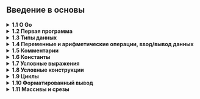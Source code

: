 ## Введение в основы

<details><summary><b>1.1 О Go</b></summary>
<br>
Go представляет компилируемый статически типизированный язык программирования от компании Google. Язык Go предназначен для создания различного рода приложений, но прежде всего это веб-сервисы и клиент-серверные приложения. Хотя также язык обладает возможностями по работе с графикой, низкоуровневыми возможностями и т.д.

Работа над языком Go началась в 2007 в недрах компании Google. Одним из авторов является Кен Томпсон, который, к слову, является и одним из авторов языка Си (наряду с Денисом Ритчи). 10 ноября 2009 года язык был анонсирован, а в марте 2012 года вышла версия 1.0. При этом язык продолжает развиваться.

Язык Go развивается как open source, то есть представляет проект с открытым исходным кодом, и все его коды и компилятор можно найти и использовать бесплатно. Официальный сайт проекта - https://go.dev/, где можно найти много полезной информации о языке.

Go является кроссплатформенным, он позволяет создавать программы под различные операционные системы - Windows, Mac OS, Linux, FreeBSD, Android и т.д. Код обладает переносимостью: программы, написанные для одной из этих операционных систем, могут быть легко с перекомпиляцией перенесены на другую ОС.

<h4> Почему стоит изучать язык Go </h4>

Go проектировался с прицелом на эффективное масштабирование, благодаря чему его можно использовать для создания очень больших приложений и компиляции даже очень больших программ за секунды на единственном компьютере. Молниеносная скорость компиляции обеспечивается отчасти простотой синтаксического анализа программ на этом языке, но главным образом благодаря особенностям управления зависимостями.

Благодаря высокой скорости компиляции программ на языке Go появляется возможность использовать этот язык в областях, где обычно применяются языки сценариев.

Язык Go имеет очень простой и понятный синтаксис, в котором отсутствуют сложные и замысловатые конструкции, характерные для более старых языков, таких как C++ (появившегося в 1983 году) или Java (появившегося в 1995 году). И относится к категории языков со строгой статической типизацией, что многими программистами считается важным условием для разработки крупных программ. Однако система типов данных в языке Go не слишком обременительна благодаря поддержке синтаксиса объявления переменных одновременно с их инициализацией (когда компилятор определяет тип автоматически, избавляя от необходимости явно указывать его) и наличию мощного и удобного механизма динамической типизации.

Все сложности, связанные с учетом ресурсов в языке Go, берут на себя компилятор и среда выполнения. Для управления памятью в Go имеется механизм сборки мусора, что избавляет от необходимости использовать «интеллектуальные» указатели или освобождать память вручную. А поддержка параллелизма в языке Go реализована в форме механизма взаимодействующих последовательных процессов (Communicating Sequential Processes, CSP), основанного на идеях специалиста в области теории вычислительных машин и систем Чарльза Энтони Ричарда Хоара (C. A. R. Hoare), благодаря которому во многих многопоточных программах на языке Go вообще отпадает необходимость блокировать доступ к ресурсам. Кроме того, в языке Go имеются так называемые go-подпрограммы (goroutines) – очень легковесные процессы, которых можно создать великое множество. Выполнение этих процессов автоматически будет распределяться по доступным процессорам и ядрам, что обеспечивает возможность более тонкого деления программ на параллельно выполняющиеся задачи, чем это позволяют другие языки программирования, основанные на потоках выполнения. Фактически поддержка параллелизма в языке Go реализована настолько просто и естественно, что при переносе однопоточных программ на язык Go часто обнаруживается возможность параллельного выполнения нескольких задач, ведущая к увеличению скорости  выполнения и более оптимальному использованию машинных ресурсов.

Go – практичный язык, где во главу угла поставлены эффективность программ и удобство программиста. Например,  встроенные и определяемые пользователем типы данных в языке Go существенно отличаются – операции с первыми из них могут быть значительно оптимизированы, что невозможно для последних. В Go имеются также два встроенных фундаментальных типа коллекций: срезы (slices) (фактически ссылки на массивы переменной длины) и отображения (maps) (словари, или хеши пар ключ/значение). Коллекции этих типов высокооптимизированы и с успехом могут использоваться для решения самых разных задач. В языке Go также поддерживаются указатели (это действительно компилируемый язык программирования – в нем отсутствует какая-либо виртуальная машина, снижающая производительность), что позволяет с непринужденностью создавать собственные, весьма сложные типы данных, такие как сбалансированные двоичные деревья.

В то время как C поддерживает только процедурное программирование, а Java вынуждает программистов писать все программы в объектно-ориентированном стиле, Go позволяет использовать парадигму, наиболее подходящую для конкретной задачи. Go можно использовать как исключительно процедурный язык программирования, но он также обладает поддержкой объектно-ориентированного стиля программирования. Однако, как будет показано далее в курсе, реализация объектно-ориентированной парадигмы в Go радикально отличается от реализации этой же парадигмы в таких языках, как C++, Java или Python. Она намного проще в использовании и значительно гибче.

<h4> Запуск программы на Go </h4>

Запускать можно через терминал/командную строку:
```go
go run main.go
```

Команда выше только выполнит программу. Если же нужно скомпилировать программу, то-есть получить готовый бинарник для запуска на машинах без Go (для windows это будет .exe) - нужно выполнить следующую команду:
```go
go build main.go
```
</details>

<details><summary><b>1.2 Первая программа</b></summary>
<br>
	
Традиционно первая программа, с которой начинается изучение любого языка программирования, называется «Hello World» — эта программа просто выводит в консоль строку Hello World.
```go
package main


import "fmt"


func main() {
    fmt.Println("Hello, Go!")
}
```

**package main** - объявление нового пакета. В любом проекте должен быть обязательно пакет main. Запуск программы начинается именно с этого пакета.

Далее следует **пустая строка**. Go не обращает на подобные строки внимания, но их используют, чтобы облегчить чтение программы.

**import "fmt"** - импортирование пакета ввода/вывода.

**func main(){}** - объявление функции c названием "main". Имя main является особенным, эта функция будет вызываться сама при запуске программы. Эта функция тоже обязательная в программе, с неё начинает работать код. 

**fmt.Println("Hello, Go!")**  - здесь вводится то, что нам нужно, используя встроенную функцию Println() из пакета fmt.
</details>

<details><summary><b>1.3 Типы данных</b></summary>
<br>
Go - это язык программирования со статической типизацией. Это означает, что переменные всегда имеют определенный тип и этот тип нельзя изменить.

<h4> Числа </h4>

В Go есть несколько различных типов для представления чисел. Разделим числа на два различных класса: целые числа и числа с плавающей точкой.

<h4> Целые числа </h4>

Целые числа - это числа без дробной части.

В Go существуют следующие типы целых чисел: `uint8`, `uint16`, `uint32`, `uint64`, `int8`, `int16`, `int32` и `int64`. 8, 16, 32 и 64 говорит нам, сколько бит использует каждый тип. `uint` означает "unsigned integer" (беззнаковое целое), в то время как `int` означает "signed integer" (знаковое целое). Беззнаковое целое может принимать только положительные значения (или ноль).

Определение в Go | Тип данных | Значение
-- | -- | --
uint8 |	Беззнаковые 8-битные целые числа | от 0 до 255
uint16 | Беззнаковые 16-битные целые числа | от 0 до 65535
uint32 | Беззнаковые 32-битные целые числа | от 0 до 4294967295
uint64 | Беззнаковые 64-битные целые числа | от 0 до 18446744073709551615
int8 | Знаковые 8-битные целые числа | от -128 до 127
int16 | Знаковые 16-битные целые числа | от -32768 до 32767
int32 | Знаковые 32-битные целые числа | от -2147483648 до 2147483647
int64 | Знаковые 64-битные целые числа | от -9223372036854775808 до 9223372036854775807

В дополнение к этому существуют два типа-псевдонима: `byte` (то же самое, что `uint8`) и `rune` (то же самое, что `int32`). Байты — очень распространенная единица измерения в компьютерах (1 байт = 8 бит, 1024 байта = 1 килобайт, 1024 килобайта = 1 мегабайт, …), и именно поэтому тип `byte` в Go часто используется для определения других типов.

Также существует 3 машинно-зависимых целочисленных типа: `uint`, `int` и `uintptr`. Они машинно-зависимы, потому что их размер зависит от архитектуры используемого компьютера:
- `int`: представляет целое число со знаком, которое в зависимости от платформы может занимать либо 4 байта, либо 8 байт. То есть соответствовать либо `int32`, либо `int64`.
- `uint`: представляет целое число только без знака, которое, аналогично типу `int`, в зависимости от платформы может занимать либо 4 байта, либо 8 байт. То есть соответствовать либо `uint32`, либо `uint64`.

Обычно для работы с целыми чсилами используют тип `int`.

<h4> Числа с плавающей точкой </h4>

Числа с плавающей точкой — это числа, которые содержат вещественную часть (вещественные числа) (1.234, 123.4, 0.00001234). 

- Числа с плавающей точкой неточны. Бывают случаи, когда число вообще нельзя представить. Например, результатом вычисления `1.01 - 0.99` будет `0.020000000000000018` - число очень близкое к ожидаемому, но не то же самое.
- Как и целые числа, числа с плавающей точкой имеют определенный размер (32 бита или 64 бита). Использование большего размера увеличивает точность (сколько цифр мы можем использовать для вычисления)
- В дополнение к числам существуют несколько других значений, таких как:  (`NaN`, для вещей наподобие `0/0`), а также положительная и отрицательная бесконечность (`+∞` и `−∞`).

В Go есть два вещественных типа: `float32` и `float64` (соответственно часто называемые вещественными числами с одинарной и двойной точностью), а также два дополнительных типа для представления комплексных чисел (чисел с мнимой частью): `complex64` и `complex128`. При работе с вещественными числами достаточно использовать `float32`, однако, если нужно работать с более точными числами, можно использовать и `float64`.

<h4> Строки </h4>

Строка - это последовательность символов определенной длины, используемая для представления текста. Строки в Go состоят из независимых байтов (в UTF-8), обычно по одному на каждый символ (символы из других языков, таких как китайский, представляются несколькими байтами).

Строковые литералы могут быть созданы с помощью двойных кавычек **"Hello World"** или с помощью обратных апострофов **\`Hello World\`**. Различие между ними в том, что строки в двойных кавычках не могут содержать новые строки (или по другому - несколько строк) и они позволяют использовать особые управляющие последовательности символов. Например, `\n` будет заменена символом новой строки, а `\t` - символом табуляции. 
```go
package main

import "fmt"

func main() {
  fmt.Println(`первая строка
вторая строка
даешь и третью строку!`)
}

// вывод:
//первая строка
//вторая строка
//даешь и третью строку!

//По сути это аналог тройной одинарной кавычки из Python:
// python

print('''первая строка
вторая строка
третья строка
''')
```

Распространенные операции над строками включают в себя нахождение количества байт строки `len("Hello World")`, доступ к отдельному символу в строке `"Hello World"[1]` (строки “индексируются” начиная с 0), и конкатенацию двух строк `"Hello " + "World"`.

**Так как строки в Go хранятся в виде байтов нужно понимать что такой код не выведет символ:**
```go
package main

import "fmt"

func main() {
    fmt.Println("Hello Go"[0]) // вывод: 72
}
```
Представим байты в виде строки:
```go
package main

import "fmt"

func main() {
    fmt.Println(string("Hello Go"[0])) // вывод: H
}
```

<h4> Логические типы </h4>

Булевый тип `bool` - это специальный целочисленный тип, используемый для представления истинности и ложности. Переменная такого типа будет занимать только один байт. С этим типом используются три логических оператора:

Литерал	| Пояснение
-- | --
&& | И
\|\| | ИЛИ
! | НЕ
 
Переменная типа `bool` может принимать только два значения: **truе** или **false**.
</details>

<details><summary><b>1.4 Переменные и арифметические операции, ввод/вывод данных</b></summary>

<h4> Переменные </h4>

Для хранения данных в программе применяются переменные. Переменная представляет именованный участок в памяти, который может хранить некоторое значение. Для определения переменной применяется ключевое слово `var`, после которого идет имя переменной, а затем указывается ее тип:
```go
var имя_переменной тип_данных
```

Имя переменной представляет произвольный идентификатор, который состоит из алфавитных и цифровых символов и символа подчеркивания. При этом первым символом должен быть либо алфавитный символ, либо символ подчеркивания. При этом имена не должны представлять одно из ключевых слов: `break`, `case`, `chan`, `const`, `continue`, `default`, `defer`, `else`, `fallthrough`, `for`, `func`, `go`, `goto`, `if`, `import`, `interface`, `map`, `package`, `range`, `return`, `select`, `struct`, `switch`, `type`, `var`.

Пример определения переменной `hello` типа `string`:
```go
var hello string
```

Можно одновременно объявить сразу несколько переменных через запятую:
```go
var a, b, c string
```

Go - **регистрозависимый** язык, то есть переменные с именами `hello` и `Hello` будут представлять собой разные переменные.

Одновременно с объявлением переменной можно задать ей некоторое значение:
```go
var x int = 10
var c string = "Hello World!"
var z float64 = 1.045
```

Также допустимо присваивать значение переменной в момент ее объявления без указания типа данных. В этом случае компилятор сможет сам определить тип присваиваемого значения:
```go
var a = 12
var hello = "Hello"
``` 

Для хранения символов можно использовать `int32`/`rune`. Здесь используются одинарные кавычки. Компилятор определяет код буквы в unicode и присваивает его переменной `symbol`. То есть мы не храним `'c'`, а храним лишь число `99`. Функция `string()` из переданного в него числа `99` делает строку `'c'`.
```go
var symbol int32 = 'c'
fmt.Println(string(symbol))
```

Также существует более краткий способ объявить переменную. Такое объявление доступно только внутри функций:
```go
a := 5

// Это то же самое, что:

var a int = 5

// Также можно объявить вот так:

var a = 5
```

Переменные можно группировать:
```go
package main


import "fmt"
 
func main() {
    var (
        name string = "Dima"
        age int = 23
    )
     
    fmt.Println(name)
    fmt.Println(age)
}
 

// Вывод программы:

Dima

23
```

**Значения по умолчанию**

Когда объявляется переменная, она автоматически содержит значение по умолчанию для своего типа: `0` для `int`, `0.0` для `float`, `false` для `bool`, пустая строка для `string`, `nil` для указателя и т.д.

<h4> Арифметические операции </h4>

У переменных есть разные операции, как в алгебре.
- **+ сложение**
- **- вычитание**
- **\* умножение**
- **/ деление**
- **% остаток от деления** 

Примеры:
```go
a := 100 
b := 10

c := a + b // с = 110
c = a * b  // с = 1000
c = a - b // с = 90
c = a / b  // с = 10
```

При делении стоит быть внимательным, так как если в операции участвуют два целых числа, то результат деления будет округляться до целого числа:
```go
var a int = 10 / 6
------------------
Вывод: 1
```

Чтобы получить в результате деления вещественное число,  как минимум один из операндов также должен представлять собой вещественное число и результат мы должны при этом тоже сохранять в переменную вещественного типа:
```go
var m float32 = 10.0 / 6
----------------------
Вывод: 1.6666666
``` 

**%** Возвращает остаток от деления (в этой операции могут принимать участие **только целые числа**):
```go
var c int = 10 % 3
---------------
Вывод: 1
``` 

Постфиксный инкремент (**x++**). Увеличивает значение переменной на единицу:
```go
var a int = 1
a++
fmt.Println(a)
---------------
Вывод: 2
``` 

Постфиксный декремент (**x--**). Уменьшает значение переменной на единицу:
```go
var a int = 10
a--
fmt.Println(a)
---------------
Вывод: 9
```

<h4> Чтение данных с консоли </h4>

Для чтения данных с консоли нужно воспользоваться методом **fmt.Scan(&a)**, где **&a** - ссылка (адрес) на переменную `a`. Введённое число запишется из консоли в эту переменную и там будет храниться, пока не понадобится её куда-нибудь пристроить/поменять.
```go
package main

import "fmt"
 
func main() {
    var name string
    var age int
    fmt.Print("Введите имя: ")
    fmt.Scan(&name) 
    fmt.Print("Введите возраст: ")
    fmt.Scan(&age)
     
    fmt.Println(name, age)
}
```

Программа сначала прочтёт имя, а затем запишет его в переменную `name`. Аналогично, введённый возраст запишется в переменную `age`. В конце программа выведет эти переменные через пробел.

Также можно читать с консоли сразу несколько переменных:
```go
fmt.Scan(&a, &b, &c)
```

<h4> Вывод данных на консоль </h4>

Для вывода данных на консоль можно использовать два метода, которые присутствуют в пакете `fmt`. Это **Print()** и **Println()**.

Первый метод при выводе нескольких объектов вставляет между ними пробелы, если среди них нет строк.

Второй всегда ставит пробелы между выводимыми объектами, плюс добавляет новую строку. То есть он пригодится, если нам необходимо будет сделать вывод на нескольких строках.
```go
fmt.Print("hello, world")
fmt.Print("hello, world")
// вывод будет в одну строку:
// hello, worldhello, world

// но если мы сделаем вот так:

fmt.Println("hello, world")
fmt.Print("hello, world")
// вывод будет в две строки:
// hello, world
// hello, world

Как выводятся несколько объектов:
```go
fmt.Print("Ivan", 27) // Ivan27

fmt.Println("Ivan", 27) // Ivan 27

fmt.Print(33, 27) // 33 27
```

В первом случае один из объектов строка, поэтому пробел между объектами не ставится. Во втором случае используется метод `Println()`, поэтому пробел ставится в любом случае. В третьем у нас нет строк - поэтому метод `Print()` вставляет пробел между выводимыми объектами.

Еще пример вывода, используя строки и переменные:
```go
package main

import "fmt"

func main() {
    name := "Ivan"
    age := 27
    fmt.Println("My name is", name, "and I am", age, "years old.")
}

// вывод:
// My name is Ivan and I am 27 years old.
```
</details>

<details><summary><b>1.5 Комментарии</b></summary>
<br>
Программа может иметь комментарии. Комментарии служат для описания действий, которые производит программа или какие-то ее части. При компиляции комментарии не учитываются и не оказывают никакого влияния на работу приложения. Комментарии бывают однострочными и многострочными.

**Однострочный комментарий** располагается в одну строку после двойного слеша `//`. Все, что идет после этих символов, воспринимается компилятором как комментарий. **Многострочный комментарий** заключается между символами `/*` и `*/` и может занимать несколько строк:
```go
/*
    Первая программа 
    на языке Go
*/

package main    // определение пакета для текущего файла

import "fmt"    // подключение пакета fmt

// определение функции main

func main() {
     fmt.Println("Hello Go!")    // вывод строки на консоль   
}
```
</details>

<details><summary><b>1.6 Константы</b></summary>
<br>
Константы, как и переменные, хранят некоторые данные, но, в отличие от переменных, значения констант нельзя изменить, они устанавливаются один раз. Вычисление констант производится во время компиляции. Благодаря этому уменьшается количество работы, которую необходимо произвести во время выполнения, упрощается поиск ошибок, связанных с константами (так как некоторые из них можно обнаружить на момент компиляции).

Для определения констант применяется ключевое слово `const`:
```go
const pi float64 = 3.1415
```

Мы **не** можем менять значение константы:
```go
const pi float64 = 3.1415
pi = 2.7182             // ! Ошибка
```

Константы, как и обычные переменные, можно объявлять в блоке:
```go
const (
	a int = 45
	b float32 = 3.3
)
```

Также можно не указывать значение следующей константы по порядку (значение будет скопировано):
```go
package main

import (
	"fmt"
)

const(
	A int = 45
	B
	C float32 = 3.3
	D
)
func main() {
	fmt.Println(A, B, C, D)  // Вывод: 45 45 3.3 3.3
}
```

<h4> iota </h4>

**iota** идентификатор Go используется в объявлениях констант для упрощения определений увеличивающихся чисел.

Предположим, что нам нужно использовать дни недели с их номерами:
```go
const (
	Sunday    = 0
	Monday    = 1
	Tuesday   = 2
	Wednesday = 3
	Thursday  = 4
	Friday    = 5
	Saturday  = 6
)
fmt.Println(Sunday)    // вывод 0
fmt.Println(Saturday)  // вывод 6
```

Сделаем дни недели с использованием **iota**:  
```go
const (
	Sunday = iota
	Monday
	Tuesday
	Wednesday
	Thursday
	Friday
	Saturday
)

func main() {
	fmt.Println(Sunday)   // вывод 0
	fmt.Println(Saturday) // вывод 6
}
``` 

В объявлении константы _предварительно объявленный идентификатор_ **iota** представляет последовательные не типизированные целочисленные константы. Его значение является индексом соответствующего ConstSpec в объявлении константы, начиная с **нуля**. Поскольку он может использоваться в выражениях, он обеспечивает общность, выходящую за рамки простых перечислений. Его можно использовать для построения набора связанных констант:
```go
const (
  c0 = iota  // c0 == 0
  c1 = iota  // c1 == 1
  c2 = iota  // c2 == 2
)
fmt.Println(c0, c1, c2) // вывод: 0 1 2


const (
	Sunday = iota
	Monday
	Tuesday
	Wednesday
	Thursday
	Friday
	Saturday
	_  // пропускаем 7
	Add
)

fmt.Println(Sunday)   // вывод: 0
fmt.Println(Saturday) // вывод: 6
fmt.Println(Add) // вывод: 8



const (
	u         = iota * 42 // u == 0 (индекс  0, поэтому 0 * 42 = 0)
	v float64 = iota * 42 // v == 42.0 (индекс  1, поэтому 1.0 * 42 = 42.0)
	w         = iota * 42 // w == 84  (индекс  2, поэтому 2 * 42 = 84)
)

// переменные ни в одном блоке const, поэтому индекс не увеличился
const x = iota  // x == 0
const y = iota  // y == 0
```
</details>

<details><summary><b>1.7 Условные выражения</b></summary>
<br>
Условные выражения представляют операции отношения и логические операции. Они представляют некоторое условие и возвращают значение типа `bool`: `true` (если условие истинно) или `false` (если условие ложно).

<h4> Операции отношения </h4>

Операции отношения позволяют сравнить два значения.

- `==`. Операция "равно". Возвращает true, если оба операнда равны, и false, если они не равны:
```go
package main
import "fmt"
 
func main() {
    var a int = 8
    var b int = 3
    var c bool = a == b
    fmt.Println(c)      // false
}
``` 

- `>`. Операция "больше чем". Возвращает true, если первый операнд больше второго, и false, если первый операнд меньше второго или операнды равны:
```go
var a int = 8
var b int = 3
var c bool = a > b   // true
``` 

- `<`. Операция "меньше чем". Возвращает true, если первый операнд меньше второго, и false, если первый операнд больше второго или операнды равны:
```go
var a int = 8
var b int = 3
var c bool = a < b   // false
```

- `<=`. Операция "меньше или равно". Возвращает true, если первый операнд меньше или равен второму, и false, если первый операнд больше второго:
```go
var a int = 8
var b int = 3
var c bool = a <= b  // false
``` 

- `>=`. Операция "больше или равно". Возвращает true, если первый операнд больше или равен второму, и false, если первый операнд меньше второго:
```go
var a int = 8
var b int = 3
var c bool = a >= b  // true
```

- `!=`. Операция "не равно". Возвращает true, если первый операнд не равен второму, и false, если оба операнда равны:
```go
var a int = 8
var b int = 3
var c bool = a != b // true
var d bool = a != 8 // false
```

<h4> Логические операции </h4>

Логические операции сравнивают два условия. Как правило, они применяются к отношениям и объединяют несколько операций отношения. К логическим операциям относят следующие:

- `!` (операция отрицания, логическое НЕ). Инвертирует значение. Если операнд равен true, то возвращает false, иначе возвращает true.
```go
var a bool = true
var b bool = !a     // false
var c bool = !b     // true
```

- `&&` (конъюнкция, логическое умножение,  логическое И). Возвращает true, если оба операнда не равны false. Возвращает false, если хотя бы один операнд равен false.
```go
var b bool = 4 > 5 && 6 > 8   // false
var c bool = 3 <= 5 && 10 > 8 // true
```

- `||` (дизъюнкция, логическое сложение, логическое ИЛИ). Возвращает true, если хотя бы один операнд не равен false. Возвращает false, если оба операнда равны false.
```go
var b bool = 4 > 5 || 6 > 8      // false
var c bool = 3 == 5 || 10 > 8    // true
```
</details>
	
<details><summary><b>1.8 Условные конструкции</b></summary>

<h4> Условная конструкция if </h4>

Конструкция `if` принимает условие - выражение, которое возвращает значение типа `bool`. Если это условие истинно, то выполняется последующий блок инструкций:
```go
package main

import "fmt"

func main() {
   a := 6    
   b := 7
   if a < b {     
      fmt.Println("a меньше, чем b")  
  }
}
``` 

<h4> If с краткой инструкцией </h4>

Так же как и `for`, оператор `if` может начинаться с инструкции, которая будет выполнена перед проверкой условия.

Переменные, объявленные в этом блоке, доступны только в области видимости, которая существует до конца `if`:
```go
func pow(x, n, lim float64) float64 {
    if v := math.Pow(x, n); v < lim {
        return v
    }
    return lim
}

<h4> Условные конструкции else if и else </h4>

Если нужно проверить несколько условий, можно использовать оператор `else if`:
```go
if a < b {
    fmt.Println("a меньше b")
} else if a > b {
    fmt.Println("a больше b")
}
```

Если нужен вариант, когда ни одно из условий не выполняется, то используется оператор `else`:
```go
if a < b {
    fmt.Println("a меньше b")
} else if a > b {
    fmt.Println("a больше b")
} else {
    fmt.Println("a равно b")
}
```

<h4> Switch </h4>

Go содержит в себе оператор `switch` (переключатель).
```go
switch i {
case 0: fmt.Println("Zero")
case 1: fmt.Println("One")
case 2: fmt.Println("Two")
case 3: fmt.Println("Three")
case 4: fmt.Println("Four")
case 5: fmt.Println("Five")
default: fmt.Println("Unknown Number")
}
```

Переключатель начинается с ключевого слова `switch`, за которым следует выражение (в данном случае `i`) и серия возможных значений (`case`). Значение выражения по очереди сравнивается с выражениями, следующими после ключевого слова `case`. Если они оказываются равны, то выполняется действие, описанное после `:`.

Как и условия, обход возможных значений осуществляется сверху вниз, и выбирается первое значение, которое сошлось с выражением. Переключатель также поддерживает действие по умолчанию, которое будет выполнено в случае, если не подошло ни одно из возможных значений (напоминает `else` в операторе `if`).

В `switch` можно использовать любой тип данных.

**Стоит дополнить, что:**
1. В Go код после `case` выполняется до следующего `case`, и нет нужды каждый case-блок заканчивать ключевым словом `break` (данная особенность добавлена в язык специально, чтобы уменьшить количество ошибок в switch-блоках). Если в текущем `case` написать `fallthrough`, то тело следующего `case` выполнится вне зависимости от того истинно ли его (следующего `case`) условие:

   ```go
   v := 42
   switch v {
   case 100:
  	   fmt.Println(100)
	   fallthrough
   case 42:
	   fmt.Println(42)
	   fallthrough
   case 1:
	   fmt.Println(1)
	   fallthrough
   default:
	   fmt.Println("default")
   }
   // Вывод:
   // 42
   // 1
   // default
   ```
2. Существует специальная форма `switch`, допускающая использование произвольных условий в каждом case-блоке. То есть, сразу после `switch` "переключатель" не нужен, а после каждого `case` идет выражение с произвольным условием:

   ```go
   var c uint32
   fmt.Scan(&c)
   switch {
   case 1 <= c && c <= 9:
	   fmt.Println("от 1 до 9")
   case 100 <= c && c <= 250:
	   fmt.Println("от 100 до 250")
   case 1000 <= c && c <= 6000:
	   fmt.Println("от 1000 до 6000")
   }
   ```
</details>

<details><summary><b>1.9 Циклы</b></summary>

<h4>Циклы в Go</h4>

Единственной конструкцией для циклов в Go является оператор `for`.

Базовая форма:
```go
for [инициализация счетчика]; [условие]; [изменение счетчика]{
    // действия
}
```
	
Пример использования:
```go
package main

import "fmt"

func main() {
	sum := 0
	for i := 1; i < 10; i++ {
		sum += i
	}
	fmt.Println(sum)
}
```
			   
Объявление цикла `for` разбивается на три части: 
- Вначале идет **инициализация счетчика**: `i := 1`. Фактически она представляет объявление переменной, которая будет использоваться внутри цикла. В данном случае это счетчик `i`, начальное значение которого равно `1`.
- Вторая часть представляет **условие**: `i < 10`. Пока это условие истинно, то есть возвращает `true`, будет продолжаться цикл.
- Третья часть представляет **изменение** (увеличение) счетчика на единицу.

Необязательно указывать все условия при объявлении цикла. Например, можно вынести объявление переменной вовне:
```go
var i = 1
for ; i < 10; i++{
    fmt.Println(i * i)
}
```
	     
Можно убрать изменение счетчика в само тело цикла и оставить только условие:
```go
var i = 1
for ; i < 10;{
    fmt.Println(i * i)
    i++
}
```
	
Если цикл использует только условие, то его можно сократить следующим образом (по сути аналог цикла `while` в других ЯП):
```go
var i = 1
for i < 10{
    fmt.Println(i * i)
    i++
}
```

Так же можно реализовать **бесконечный цикл**:
```go
for {

}
```
	   
Иногда удобно пользоваться такой конструкцией ввода данных:
```go
var n int
// считываем числа пока не будет введен 0
for fmt.Scan(&n); n != 0; fmt.Scan(&n){
	fmt.Println(n)
}
```
	   
<h4>Операторы break и continue</h4>

Может возникнуть ситуация, когда нужно при определенных условиях завершить текущую итерацию цикла, не выполнять все инструкции цикла, а сразу перейти к следующей итерации. В этом случае можно использовать оператор `continue`. Например, нам нужно в диапазоне от 1 до 10 посчитать сумму нечетных чисел. Если встретится четное число, можно просто перейти к следующей итерации с помощью `continue`:
```go
var sum = 0
 
for i := 1; i <= 10; i++{
    if i % 2 == 0 {
        continue        // переходим к следующей итерации
    }
    sum += i
}
fmt.Println("Сумма: ", sum)    // Сумма: 25
```

Оператор `break` полностью осуществляет выход из цикла:
```go
var sum = 0
 
for i := 1; i <= 9; i++{
    if i > 4 {
        break       // если число больше 4 выходим из цикла
    }
    sum += i
}
fmt.Println("Сумма: ", sum)    // Сумма: 10
```
</details>

<details><summary><b>1.10 Форматированный вывод</b></summary>
<br>
Ряд возможностей для вывода и не только предоставляет пакет `fmt`.

`fmt.Printf()` на вход принимает сначала строку форматирования, а только потом переменные для вывода. Строка форматирования представляет набор **спецификаторов**. Каждый спецификатор представляет набор символов, которые интерпретируются определенным образом и предваряются знаком процента %.  

Например, спецификатор `%q` , с помощью него можно вывести символ в кавычках:
```go
var a rune = 'Ы'
fmt.Printf("%q", a)
// вывод: 'Ы'
```

Каждый спецификатор представляет определенный тип данных:
- `%t`: для вывода значений типа boolean (true или false)
- `%b`: для вывода целых чисел в двоичной системе
- `%c`: для вывода символов, представленных числовым кодом
- `%d`: для вывода целых чисел в десятичной системе
- `%o`: для вывода целых чисел в восьмеричной системе
- `%q`: для вывода символов в одинарных кавычках
- `%x`: для вывода целых чисел в шестнадцатеричной системе, буквенные символы числа имеют нижний регистр a-f
- `%X`: для вывода целых чисел в шестнадцатеричной системе, буквенные символы числа имеют верхний регистр A-F
- `%U`: для вывода символов в формате кодов Unicode, например, U+1234
- `%e`: для вывода чисел с плавающей точкой в экспоненциальном представлении, например, -1.234456e+78
- `%E`: тоже самое что `%e` но в верхнем регистре, например, -1.234456E+78
- `%f`: для вывода чисел с плавающей точкой, например, 123.456
- `%F`: то же самое, что и `%f`
- `%g` %e для огромных экспонент, %f в противном случае
- `%G` %E для огромных экспонент, %F в противном случае
- `%s`: для вывода строки
- `%p`: для вывода значения указателя - адреса в шестнадцатеричном представлении (указатели мы пройдем на следующих уроках)
- `%T` для вывода типа переменной

Также можно применять универсальный спецификатор `%v`, который для типа boolean аналогичен `%t`, для целочисленных типов - `%d`, для чисел с плавающей точкой - `%g`, для строк - `%s`.

К спецификаторам можно добавлять различные **флаги**, которые влияют на форматирование значений. Например, число перед спецификатором указывает, какую минимальную длину в символах будет занимать выводимое значение. Например, `%9f` - число с плавающей точкой будет занимать как минимум 9 позиций. Если ширина больше, чем требуется значению, то заполняется пробелами.

Для чисел с плавающей точкой можно указать точность или количество символов в дробной части. Для этого количество символов указывается после точки: `%.2f` - две цифры в дробной части после точки. Например, варианты форматирования чисел с плавающей точкой:
- `%f`: точность и ширина значения по умолчанию
- `%9f`: ширина - 9 символов и точность по умолчанию
(число с плавающей точкой будет занимать как минимум 9 позиций. Если ширина больше, чем требуется значению, то заполняется пробелами.)
- `%.2f`: ширина по умолчанию и точность - 2 символа
- `%9.2f`: ширина - 9 и точность - 2
- `%9.f`: ширина - 9 и точность - 0

Также из флагов следует отметить **дефис -**, который дополняет значение пробелами не слева, как по умолчанию, а справа.

Примеры:
```go
var a float64 = 100.123456
fmt.Printf("это число %f типа %T", a, a)
// вывод: это число 100.123456 типа float64

var a1 byte = 's'
var a2 int = 1234
fmt.Printf("%q %b", a1, a2)
// вывод: 's' 10011010010


// использование \n позволяет сделать перенос строки
var a1 string = "123"
var a2 string = "1234"
fmt.Printf("%q \n%s", a1, a2)
// вывод: 
// "123" 
// 1234

// примеры форматирования чисел с плавающей запятой(включая с дефисом):
var a = 3.14
fmt.Printf("|%8f|\n", a)
fmt.Printf("|%8.1f|\n", a)
fmt.Printf("|%8.3f|\n", a)
fmt.Printf("|%-8.3f|\n", a)
```

<h4>Sprintf</h4>

Также есть функция `Sprintf()` которая работает как и `Printf()`, за исключением того что она ничего не печатает, а возвращает результат форматирования:
```go
package main

import (
	"fmt"
)

func main() {
	var a float64 = 100.123456789
	result := fmt.Sprintf("%.2f", a)
	fmt.Printf("%q", result) // вывод: "100.12"
        // result будет типа string
}
```

<h4>Литералы строк</h4>
	
Вначале определим разницу между _литералами_ строк и _значениями_ строк. **Литерал строк** - это то, что мы видим в исходном коде программы, включая кавычки. **Значение строки** - это то, что мы видим в окне терминала когда вызываем функцию `fmt.Println` после запуска программы Go.

В простой программе Hello, World! литерал строки будет выглядеть как `"Hello, World!"`, а значением строки будет `Hello, World!` без кавычек.

Однако для некоторых значений строк могут требоваться кавычки, в частности в случае с цитатами. Поскольку литералы строк и значения строк не эквивалентны, часто требуется добавлять в литералы строк дополнительное форматирование, чтобы значения строк отображались ожидаемым образом.
	
<h4>Кавычки и обратный апостроф</h4>
	
В Go можно использовать обратный апостроф **`** или двойные кавычки **"**, поэтому можно вставлять цитаты в строку, выделяя их двойными кавычками, в то время как сама строка выделена обратными апострофами:
```go
`Sammy says, "Hello!"`
```
	
Также можно использовать обратные апострофы и заключить строку в двойные кавычки:
```go
"Sammy likes the `fmt` package for formatting strings.."
```
	
Кроме того, комбинирование обратных апострофов и двойных кавычек позволяет контролировать отображение символов кавычек и одинарных кавычек в строках.

Важно помнить, что при использовании обратных апострофов в Go создается **чистый** литерал строки, а при использовании двойных кавычек - **интерпретированный** литерал строки.
	
<h4>Управляющие символы</h4>
	
Также для форматирования строк используются _управляющие_ символы. Управляющие символы интерпретируются кодом как имеющие особое значение. Управляющие символы начинаются с обратной косой черты **\**, за которой идет другой символ строки, в результате чего строка имеет определенный формат.

Распространенные управляющие символы и примеры экранирования:
Оператор | Формат | Пример кода | Результат
--|--|--|--
\\ | Обратная косая черта | `fmt.Printf("\\")` | `\`
\" | Двойные кавычки | `fmt.Printf("\"")` | `"`
\f | подача страницы | `fmt.Printf("123\f456\f789")` | ![1](https://ucarecdn.com/f12771a2-5554-4416-a612-7e023e6bf729/-/crop/143x79/3,0/-/preview/)
\v | вертикальный таб | `fmt.Printf("\vf\v")` | `f`	
\r | возврат каретки | `fmt.Printf("\r Input ")` `fmt.Scan(&a)` | ![2](https://ucarecdn.com/6662c2b2-7fb4-49c2-ad65-bb8dcb69bfa1/-/crop/220x57/0,0/-/preview/)
\b | возврат (backspace U+0008) | `fmt.Printf("123\b")``fmt.Scan(&a) | ![3](https://ucarecdn.com/17f2537b-d13c-41ac-845a-580fbeeb2abe/)
\t | Табуляция (горизонтальный отступ) | `fmt.Printf("\ttest")` | `test`
\n | Перевод строки | `fmt.Printf("test\ntest")` | `test`<br>`test`

Так же есть `\a` - особый управляющий символ, необходимый для создания звука (alert).

Символ обратного слеша `\` кроме использования в управляющих символах, также используется для экранирования символов. Например, в ситуации, когда нужно поместить в строку двойные кавычки, мы не можем вставить их напрямую, но можем вставить используя экранирование (в этом случае символ идущий после обратного слеша будет выведен в строке как есть):
```go
fmt.Println("Sammy says, \"Hello!\"")
```
```go
Output
```
```go
Sammy says, "Hello!"
```
	
С помощью экранирования можно использовать двойные кавычки, чтобы заключить строку с текстом в двойные кавычки.

Управляющий символ `\n` можно использовать для перевода строки без нажатия клавиши Enter (Return):
```go
fmt.Println("This string\nspans multiple\nlines.")
```
```go
Output
```
```go
This string
spans multiple
lines.
```
	
Управляющие символы при желании можно комбинировать. Например, можно вывести список позиций, напечатав строку из нескольких рядов и добавив разделители в виде табуляции:
```go
fmt.Println("1.\tShark\n2.\tShrimp\n10.\tSquid")
```
```go
Output
```
```go
1.	Shark
2.	Shrimp
10.	Squid
```
	
Горизонтальные отступы, создаваемые за счет управляющего символа `\t`, обеспечивают выравнивание со вторым столбцом в предыдущем примере, что делает выводимый текст удобным для чтения.

Управляющие символы и экранирование используются для добавления в строки дополнительного форматирования, которого иным образом достичь сложно или невозможно. Без управляющих символов и экранирования вы не сможете построить строку `Сэмми говорит: "Мне нравится использовать пакет `fmt`"`.
	
<h4>Многострочная печать</h4>
	
Многострочная печать строк делает текст более удобным для чтения. Размещение строк в нескольких рядах делает текст более понятным и упорядоченным, позволяет форматировать его как письмо или сохранить разрывы строк в стихотворении или тексте песни.

Для создания строк, отображаемых на нескольких рядах, их нужно заключить в обратные апострофы. Помните, что хотя при этом сохраняются символы возврата строки, создаваться будут **чистые** литералы строки.
```go
`
This string is on
multiple lines
within three single
quotes on either side.
`
```
	
Если вы распечатаете этот текст, вы увидите, что символ возврата имеется в начале и в конце строки:
```go
Output
```
```go
This string is on
multiple lines
within three single
quotes on either side.
```
	
Во избежание этого следует поместить первый ряд сразу же за обратным апострофом и закончить последний ряд обратным апострофом.
```go
`This string is on
multiple lines
within three single
quotes on either side.`
```
	
Если нужно создать интерпретированный литерал строки, можно использовать двойные кавычки и оператор `+`, но при этом нужно будет самостоятельно вставлять символы разрыва строки между рядами.
```go
"This string is on\n" +
"multiple lines\n" +
"within three single\n" +
"quotes on either side."
```
	
Хотя с обратными апострофами намного проще распечатывать и читать длинный текст, если вам требуется интерпретированный литерал строки, нужно использовать двойные кавычки.

<h4>Чистые литералы строк</h4>
	
**Чистый** литерал строки указывает Go игнорировать все форматирование строки, включая управляющие символы.

Можно создать чистую строку, заключив строку в обратные апострофы:
```go
fmt.Println(`Sammy says,\"The balloon\'s color is red.\"`)
```
```go
Output
```
```go
Sammy says,\"The balloon\'s color is red.\"
```
	
Построение чистой строки с помощью обратных апострофов вокруг нее позволяет сохранить в тексте символы обратного слеша и другие символы, которые используются в качестве управляющих символов.
</details>

<details><summary><b>1.11 Массивы и срезы</b></summary>

<h3>Массивы</h3>
	
<h4>Понятие массива. Объявление и инициализация массива</h4>

Массив - это последовательность элементов одного типа фиксированной длины. 
	
Объявление массива:
```go
var a [3]int
fmt.Println(a) // [0 0 0]
```
	
При объявлении массива в квадратных скобках указывается его длина (length), которая совместно с типом элементов, определяет тип самого массива, т.е. `[3]int` не может просто так взаимодействовать с `[5]int` (массивы разной длины относятся к разным типам независимо от того, что хранят значения одного типа), также как не могут без приведения взаимодействовать `int64` и `int32`.

В приведенном примере, объявленный массив был при объявлении инициализирован нулевыми значениями (0 для `int`). Такое поведение не является стандартным, в частности в языках C/C++ объявленный массив нулевыми значениями не заполняется.

Одновременно с объявлением массива можно задать значения его элементов (инициализировать его):
```go
var a [3]int = [3]int{1, 2, 3}
b := [3]int{1, 2, 3}
c := [...]int{1, 2, 3}
d := [3]int{1: 12}

fmt.Println(a) // [1 2 3]
fmt.Println(b) // [1 2 3]
fmt.Println(c) // [1 2 3]
fmt.Println(d) // [0 12 0]
```
	
В понимании первого и второго примера сложности возникнуть не должно - с этим вы уже сталкивались. Остановимся чуть подробнее на вариантах три и четыре (массивы `c` и `d`).

Вместо явного указания длины массива мы можем указать символ многоточия `(...)` в квадратных скобках, тогда длина массива будет определена Go в зависимости от количества указанных при инициализации значений. Несмотря на то, что такой вариант допустим, он не считается идиоматичным для Go и не рекомендуется к использованию в документации.

Четвертый же способ инициализации позволяет явно указать значение, которое должно быть присвоено элементу массива с определенным индексом. В этом случае индексы могут появляться в любом порядке, а некоторые из них могут быть опущены; как и прежде, неуказанные значения получают нулевое значение типа элемента.

<h4>Сравнение массивов</h4>
	
Поскольку мы можем последовательно сравнить все элементы массива, мы можем сравнить и сами массивы:
```go
a := [3]int{1, 2, 3}
b := [3]int{1, 2, 3}
c := [3]int{3, 2, 1}

fmt.Println(a == b) // true
fmt.Println(a == c) // false
```
Но при этом нужно учитывать, что сравнимы только массивы одного типа (массивы одинаковой длины, содержащие элементы одинакового типа).
	
<h4>Обращение к элементам массива. Индексы</h4>
	
Для обращения к элементам массива применяются индексы - номера элементов. При этом нумерация элементов массива начинается с нуля, то есть первый элемент будет иметь индекс 0. Индекс указывается в квадратных скобках. По индексу можно получить значение элемента, либо изменить его:
```go
package main

import "fmt"

func main() {   
    var numbers [5]int = [5]int{1,2,3,4,5}    

    fmt.Println(numbers[0])     // 1  
    fmt.Println(numbers[4])     // 5   

    numbers[0] = 87   

    fmt.Println(numbers[0])     // 87
}
```
	
Однако в большинстве случаев нам необходимо обратиться ко всем элементам массива и выполнить с ними определенную работу. Мы можем сделать это с помощью цикла:
```go
a := [5]int{1, 2, 3, 4, 5}
fmt.Println(a) // [1 2 3 4 5]

for i := 0; i < len(a); i++ {
	fmt.Println(a[i])
	// 1
	// 2
	// 3
	// 4
	// 5
}
```
		       
Обратите внимание, что определяя условие продолжения выполнения цикла мы использовали встроенную функцию `len()`, возвращающую длину массива. Поскольку индексация элементов массива начинается с 0, то последний элемент массива `a` будет иметь индекс `len(a) - 1`.

При итерации по массиву мы можем использовать ключевое слово `range`, тогда цикл будет иметь следующий вид:
```go
a := [5]int{1, 2, 3, 4, 5}
fmt.Println(a) // [1 2 3 4 5]

for idx, elem := range a {
    fmt.Printf("Элемент с индексом %d: %d\n", idx, elem)
    // Элемент с индексом 0: 1
    // Элемент с индексом 1: 2
    // Элемент с индексом 2: 3
    // Элемент с индексом 3: 4
    // Элемент с индексом 4: 5
}
```
		       
**Range** возвращает 2 объекта: индекс элемента в массиве и копию значения этого элемента. Любой из этих объектов должен быть опущен, если мы не планируем использовать его, для этого вместо имени переменной мы можем указать символ `_`. Кроме того, если мы хотим использовать только индекс элемента, мы можем вообще не использовать второе возвращаемое значение:
```go		
a := [5]int{1, 2, 3, 4, 5}

for idx := range a {
    fmt.Println(a[idx])
}

for idx, _ := range a {
    // В этом случае следует использовать приведенный выше вариант,
    // хотя технически эти варианты работают одинаково
    fmt.Println(a[idx])
}

for _, elem := range a {
    fmt.Println(elem)
}
```
		       
Необходимо запомнить, что в качестве второго значения `range` возвращает копию элемента массива, это может быть важно, если в цикле мы хотим изменить массив. В этом случае мы должны обращаться к элементам массива по индексу:
```go
a := [5]int{1, 2, 3, 4, 5}
fmt.Println(a) // [1 2 3 4 5]

for _, elem := range a {
    elem = 100
    fmt.Println(elem)

    // 100
    // 100
    // 100
    // 100
    // 100
}
fmt.Println(a) // [1 2 3 4 5]

for idx := range a {
    a[idx] = 100
    fmt.Println(a[idx])

    // 100
    // 100
    // 100
    // 100
    // 100
}
fmt.Println(a) // [100 100 100 100 100]	
```

<h3>Срезы (слайсы, slices)</h3>

<h4>Понятие среза</h4>

Срез - это последовательность элементов одного типа переменной длины.

Массивы и срезы тесно связаны. Срез - это структура данных, которая предоставляет доступ к подпоследовательности элементов базового массива. Длину массива изменять нельзя, а вот новые элементы в срез добавлять можно, так что в некоторых языках срезами называются динамические массивы.

Срез состоит из трех компонентов: указателя, длины и емкости:
- указатель указывает на первый элемент массива, доступный через срез (который не обязательно совпадает с первым элементом массива);
- длина (length) - это количество элементов среза;
- емкость (capacity) - количество элементов между началом среза и концом базового массива.

Длина и емкость среза могут быть определены при помощи встроенных функций `len()` и `cap()` соответственно.

<h4>Создание среза</h4>

<h5>Создание пустого среза</h5>

Пустой срез может быть создан аналогично созданию массива за тем исключением, что нам нет необходимости указывать длину среза, поскольку она изменяема. При создании пустого среза мы также можем инициализировать его, явно указав элементы среза. 

Рассмотрим, чем различается создание массива и среза:
```go
var a []int
var b []int = []int{1, 2, 3}
c := []int{1, 2, 3}
d := []int{1: 12}

fmt.Println(a) // []
fmt.Println(b) // [1 2 3]
fmt.Println(c) // [1 2 3]
fmt.Println(d) // [0 12]
```

Варианты b и c идентичны тем, что мы уже видели при создании массива.

В том случае, если мы просто объявляем пустой срез, он не содержит элементов (его длина равна 0, в чем можно удостовериться, воспользовавшись функцией len) - в аналогичном случае длина массива явно задается при его объявлении.

Вариант d позволяет нам создать срез и явно указать значения элементов по его индексу, Go инициализирует нужное для выполнения этой задачи число элементов нулевым значением: в примере элемент с индексом 0 равен 0, хотя мы не объявляли его явно.

На этом способы создания среза в Go не заканчиваются. Для гибкого способа создания пустых срезов в Go существует встроенная функция `make`:
```go
make([]T, length, capacity)
```

Чтобы разобраться с этой функцией нам нужно посмотреть, что происходит при создании пустого среза: Go создает массив какой-то длины. Как говорилось выше: указатель среза будет указывать на первый элемент созданного массива, длина среза составит 0 (если мы явно не указали элементы среза), емкость необходимого массива будет определена Go самостоятельно.

Для чего нам может потребоваться явно указать длину и емкость среза:
- для того, чтобы инициализировать нулевыми значениями элементы массива (длина среза);
- для того, чтобы выделить нужное количество памяти для хранения массива, лежащего в основе нашего среза.
```go
a := make([]int, 10, 10) // [0 0 0 0 0 0 0 0 0 0]
fmt.Println(a)
```

<h4>Оператор среза</h4>

Оператор среза `s[i:j]` создает из последовательности **s** новый срез, который содержит элементы последовательности **s** с **i** по **j-1**. При этом должно соблюдаться условие `0 <= i <= j <= cap(s)`. В качестве исходной последовательности, из которой берутся элементы, может использоваться массив, указатель на массив или другой срез. В итоге в полученном срезе будет **j-i** элементов.

Если значение **i** не указано, то применяется по умолчанию значение 0. Если значение **j** не указано, то вместо него используется длина исходной последовательности **s**.
```go
initialUsers := [8]string{"Bob", "Alice", "Kate", "Sam", "Tom", "Paul", "Mike", "Robert"} // базовый массив

users1 := initialUsers[2:6] // с 3-го по 6-й
users2 := initialUsers[:4] // с 1-го по 4-й
users3 := initialUsers[3:] // с 4-го до конца

fmt.Println(users1) // [Kate Sam Tom Paul]
fmt.Println(users2) // [Bob Alice Kate Sam]
fmt.Println(users3) // [Sam Tom Paul Mike Robert]
```

<h3>Встроенные функции для работы со срезами</h3>

Для работы со срезами в Go предусмотрены встроенные функции **append** и **copy**.

<h4>Функция append - добавление элементов в срез</h3>

Функция **append** позволяет добавить в срез новый элемент:
```go
func append(slice []Type, elems ...Type) []Type
```

В качестве первого аргумента функция получает срез, в который необходимо добавить новые элементы, второй и последующий элементы - это элементы совместимого со срезом типа, которые необходимо добавить в срез. Функция возвращает новый срез, содержащий ранее содержавшиеся в срезе элементы, а также новые элементы, переданные в качестве аргумента функции **append**.
```go
a := []int{1, 2, 3}
a = append(a, 4, 5)

fmt.Println(a) // [1 2 3 4 5]
```

<h4>Немного сложного</h4>

Теперь самое время вернуться к вопросу о длине и емкости среза, чтобы в контексте работы функции append рассмотреть внутренне устройство срезов. Что произойдет, если добавить в срез длины N и такой же емкости элементов больше N? Посмотрим на примере:
```go
baseArray := [10]int{0, 1, 2, 3, 4, 5, 6, 7, 8, 9}
fmt.Printf("Базовый массив: %v\n", baseArray)

baseSlice := baseArray[5:8]
fmt.Printf(
    "Срез, основанный на базовом массиве длиной %d и емкостью %d: %v\n",
    len(baseSlice),
    cap(baseSlice),
    baseSlice,
)

// Output:
// Базовый массив: [0 1 2 3 4 5 6 7 8 9]
// Срез, основанный на базовом массиве длиной 3 и емкостью 5: [5 6 7]
```

И так, мы создали массив из 10 элементов типа `int`, а затем создали срез на его элементы 5-7 (значения элементов в примере соответствуют их индексам). Таким образом длина среза составляет 3, а емкость 5.

Теперь проведем небольшую подготовительную работу. Мы знаем, что один из компонентов среза: указатель на элемент массива, который является первым элементом среза. Сохраним этот указатель в переменной pointer в виде строки (мы не будем его печатать, т.к. во время каждого исполнения программы он будет разным, но мы сможем использовать сохраненное значение для сравнения):
```go
pointer := fmt.Sprintf("%p", baseSlice)

Напоминание: Конструкция `%p` говорит, что в качестве результата должен быть возвращен адрес элемента массива, на который ссылается baseSlice.

Теперь добавим новый элемент в наш срез и посмотрим, как это повлияет на наш базовый массив:
```go
baseSlice = append(baseSlice, 10)
fmt.Printf("Массив: %v\n", baseArray)
fmt.Printf("Срез длиной %d и емкостью %d: %v\n", len(baseSlice), cap(baseSlice), baseSlice)
fmt.Println(pointer == fmt.Sprintf("%p", baseSlice))

// Output:
// Массив: [0 1 2 3 4 5 6 7 10 9]
// Срез длиной 4 и емкостью 5: [5 6 7 10]
// true
```

Мы видим, что изменился не только наш срез, но и базовый массив, на который ссылается срез. Длина среза изменилась автоматически. А теперь повторим предыдущую операцию, но добавим столько элементов, чтобы емкости среза не хватило:
```go
baseSlice = append(baseSlice, 11, 12, 13)
fmt.Printf("Массив: %v\n", baseArray)
fmt.Printf("Срез длиной %d и емкостью %d: %v\n", len(baseSlice), cap(baseSlice), baseSlice)
fmt.Println(pointer == fmt.Sprintf("%p", baseSlice))

// Output:
// Массив: [0 1 2 3 4 5 6 7 10 9]
// Срез длиной 7 и емкостью 10: [5 6 7 10 11 12 13]
// false
```

Мы видим, что базовый массив не изменился, а наш срез теперь ссылается на другой массив и имеет емкость больше длины. Почему так произошло? При добавлении элементов в срез Go проверяет, достаточно ли емкости среза для добавления новых элементов в срез (т.е. есть ли еще место в массиве, на котором основан срез). Если емкости не достаточно, то создается новый срез, основанный на массиве большего объема, в который копируются все элементы из старого среза, а также добавляются новые элементы.

Этот пример наглядно демонстрирует как устроены срезы в Go: создав один раз срез на основе массива достаточной нам длины, мы можем избежать операций выделения памяти при создании нового массива и копирования элементов из одного массива в другой.
